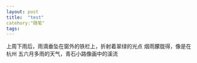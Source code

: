 ```yaml
---
layout: post
title:  "test"
catehory:"随笔"
tags:
---
```


上周下雨后，雨滴垂坠在窗外的铁栏上，折射着翠绿的光点
烟雨朦胧得，像是在杭州
五六月多雨的天气，青石小路像画中的溪流